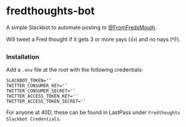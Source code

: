 # fredthoughts-bot

A simple Slackbot to automate posting to [@FromFredsMouth](https://twitter.com/FromFredsMouth).

Will tweet a Fred thought if it gets 3 or more yays (👍) and no nays (👎).

### Installation

Add a `.env` file at the root with the following credentials:

```
SLACKBOT_TOKEN=''
TWITTER_CONSUMER_KEY=''
TWITTER_CONSUMER_SECRET=''
TWITTER_ACCESS_TOKEN_KEY=''
TWITTER_ACCESS_TOKEN_SECRET=''
```

For anyone at 40D, these can be found in LastPass under `Fredthoughts Slackbot Credentials`.
